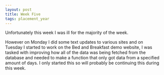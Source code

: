 ```yaml
---
layout: post
title: Week Five
tags: placement_year
---
```

Unfortunately this week I was ill for the majority of the week.

However on Monday I did some text updates to various sites and on Tuesday I started to work on the Bed and Breakfast demo website, I was tasked with improving how all of the data was being fetched from the database and needed to make a function that only got data from a specified amount of days. I only started this so will probably be continuing this during this week.

